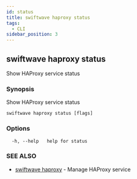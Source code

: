 ```yaml
---
id: status
title: swiftwave haproxy status
tags:
  - CLI
sidebar_position: 3
---
```


## swiftwave haproxy status

Show HAProxy service status

### Synopsis

Show HAProxy service status

```
swiftwave haproxy status [flags]
```

### Options

```
  -h, --help   help for status
```

### SEE ALSO

* [swiftwave haproxy](swiftwave_haproxy.md)	 - Manage HAProxy service

